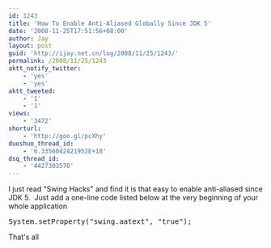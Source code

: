 ```yaml
---
id: 1243
title: 'How To Enable Anti-Aliased Globally Since JDK 5'
date: '2008-11-25T17:51:56+08:00'
author: Jay
layout: post
guid: 'http://ijay.net.cn/log/2008/11/25/1243/'
permalink: /2008/11/25/1243
aktt_notify_twitter:
    - 'yes'
    - 'yes'
aktt_tweeted:
    - '1'
    - '1'
views:
    - '3472'
shorturl:
    - 'http://goo.gl/pcXhy'
duoshuo_thread_id:
    - '6.3356042421952E+18'
dsq_thread_id:
    - '4427303570'
---
```


I just read "Swing Hacks" and find it is that easy to enable anti-aliased since JDK 5.  Just add a one-line code listed below at the very beginning of your whole application
<pre lang="java">System.setProperty("swing.aatext", "true");</pre>
That's all